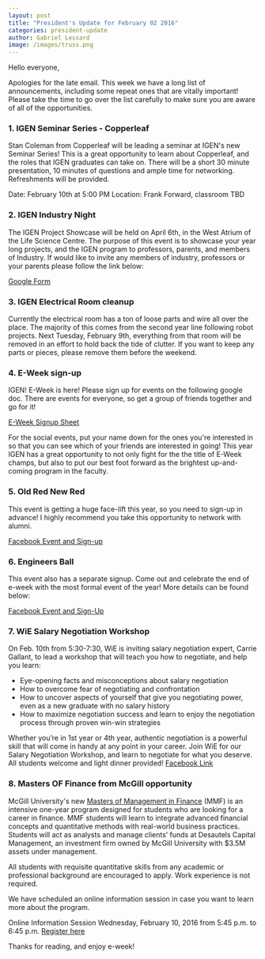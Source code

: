 ```yaml
---
layout: post
title: "President's Update for February 02 2016"
categories: president-update
author: Gabriel Lessard
image: /images/truss.png
---
```

Hello everyone,

Apologies for the late email. This week we have a long list of announcements, including some repeat ones that are vitally important! Please take the time to go over the list carefully to make sure you are aware of all of the opportunities.


### 1. IGEN Seminar Series - Copperleaf

Stan Coleman from Copperleaf will be leading a seminar at IGEN's new Seminar Series! This is a great opportunity to learn about Copperleaf, and the roles that IGEN graduates can take on. There will be a short 30 minute presentation, 10 minutes of questions and ample time for networking. Refreshments will be provided.

Date: February 10th at 5:00 PM
Location: Frank Forward, classroom TBD


### 2. IGEN Industry Night

The IGEN Project Showcase will be held on April 6th, in the West Atrium of the Life Science Centre. The purpose of this event is to showcase your year long projects, and the IGEN program to professors, parents, and members of Industry. If would like to invite any members of industry, professors or your parents please follow the link below:

[Google Form](https://docs.google.com/forms/d/1Fkmx8XejUMCXYncjDd-y5PuJqL6lJNO34NexxZtli3Q/viewform)


### 3. IGEN Electrical Room cleanup

Currently the electrical room has a ton of loose parts and wire all over the place. The majority of this comes from the second year line following robot projects. Next Tuesday, February 9th, everything from that room will be removed in an effort to hold back the tide of clutter. If you want to keep any parts or pieces, please remove them before the weekend.


### 4. E-Week sign-up

IGEN! E-Week is here! Please sign up for events on the following google doc. There are events for everyone, so get a group of friends together and go for it!

[E-Week Signup Sheet](https://drive.google.com/folderview?id=0B7XREd5s2s9ob1ZWSzhPV3RWajg&usp=drive_web)

For the social events, put your name down for the ones you're interested in so that you can see which of your friends are interested in going! This year IGEN has a great opportunity to not only fight for the the title of E-Week champs, but also to put our best foot forward as the brightest up-and-coming program in the faculty.


### 5. Old Red New Red

This event is getting a huge face-lift this year, so you need to sign-up in advance! I highly recommend you take this opportunity to network with alumni.

[Facebook Event and Sign-up](https://www.facebook.com/events/1515702418726437/)


### 6. Engineers Ball

This event also has a separate signup. Come out and celebrate the end of e-week with the most formal event of the year! More details can be found below:

[Facebook Event and Sign-Up](https://www.facebook.com/events/610760795729347/)


### 7. WiE Salary Negotiation Workshop

On Feb. 10th from 5:30-7:30, WiE is inviting salary negotiation expert, Carrie Gallant, to lead a workshop that will teach you how to negotiate, and help you learn:

- Eye-opening facts and misconceptions about salary negotiation
- How to overcome fear of negotiating and confrontation
- How to uncover aspects of yourself that give you negotiating power, even as a new graduate with no salary history
- How to maximize negotiation success and learn to enjoy the negotiation process through proven win-win strategies

Whether you’re in 1st year or 4th year, authentic negotiation is a powerful skill that will come in handy at any point in your career. Join WiE for our Salary Negotiation Workshop, and learn to negotiate for what you deserve.
All students welcome and light dinner provided!
[Facebook Link](https://www.facebook.com/events/921315381257195/)


### 8. Masters OF Finance from McGill opportunity

McGill University's new [Masters of Management in Finance](https://www.mcgill.ca/desautels/programs/mmf) (MMF) is an intensive one-year program designed for students who are looking for a career in finance. MMF students will learn to integrate advanced financial concepts and quantitative methods with real-world business practices. Students will act as analysts and manage clients’ funds at Desautels Capital Management, an investment firm owned by McGill University with $3.5M assets  under management.

All students with requisite quantitative skills from any academic or professional background are encouraged to apply. Work experience is not required.

We have scheduled an online information session in case you want to learn more about the program.

Online Information Session
Wednesday, February 10, 2016
from 5:45 p.m. to 6:45 p.m.
[Register here](https://www.mcgill.ca/desautels/programs/mmf/information-sessions/online-feb10)


Thanks for reading, and enjoy e-week!
